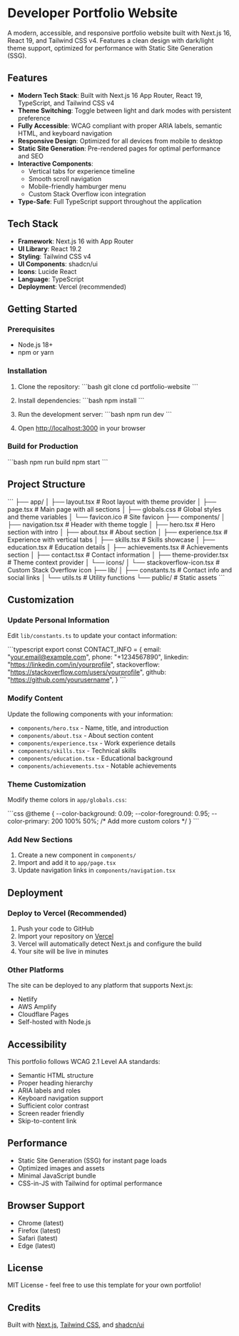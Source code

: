 # Developer Portfolio Website

A modern, accessible, and responsive portfolio website built with Next.js 16, React 19, and Tailwind CSS v4. Features a clean design with dark/light theme support, optimized for performance with Static Site Generation (SSG).

## Features

- **Modern Tech Stack**: Built with Next.js 16 App Router, React 19, TypeScript, and Tailwind CSS v4
- **Theme Switching**: Toggle between light and dark modes with persistent preference
- **Fully Accessible**: WCAG compliant with proper ARIA labels, semantic HTML, and keyboard navigation
- **Responsive Design**: Optimized for all devices from mobile to desktop
- **Static Site Generation**: Pre-rendered pages for optimal performance and SEO
- **Interactive Components**: 
  - Vertical tabs for experience timeline
  - Smooth scroll navigation
  - Mobile-friendly hamburger menu
  - Custom Stack Overflow icon integration
- **Type-Safe**: Full TypeScript support throughout the application

## Tech Stack

- **Framework**: Next.js 16 with App Router
- **UI Library**: React 19.2
- **Styling**: Tailwind CSS v4
- **UI Components**: shadcn/ui
- **Icons**: Lucide React
- **Language**: TypeScript
- **Deployment**: Vercel (recommended)

## Getting Started

### Prerequisites

- Node.js 18+ 
- npm or yarn

### Installation

1. Clone the repository:
\`\`\`bash
git clone <your-repo-url>
cd portfolio-website
\`\`\`

2. Install dependencies:
\`\`\`bash
npm install
\`\`\`

3. Run the development server:
\`\`\`bash
npm run dev
\`\`\`

4. Open [http://localhost:3000](http://localhost:3000) in your browser

### Build for Production

\`\`\`bash
npm run build
npm start
\`\`\`

## Project Structure

\`\`\`
├── app/
│   ├── layout.tsx          # Root layout with theme provider
│   ├── page.tsx            # Main page with all sections
│   ├── globals.css         # Global styles and theme variables
│   └── favicon.ico         # Site favicon
├── components/
│   ├── navigation.tsx      # Header with theme toggle
│   ├── hero.tsx            # Hero section with intro
│   ├── about.tsx           # About section
│   ├── experience.tsx      # Experience with vertical tabs
│   ├── skills.tsx          # Skills showcase
│   ├── education.tsx       # Education details
│   ├── achievements.tsx    # Achievements section
│   ├── contact.tsx         # Contact information
│   ├── theme-provider.tsx  # Theme context provider
│   └── icons/
│       └── stackoverflow-icon.tsx  # Custom Stack Overflow icon
├── lib/
│   ├── constants.ts        # Contact info and social links
│   └── utils.ts            # Utility functions
└── public/                 # Static assets
\`\`\`

## Customization

### Update Personal Information

Edit `lib/constants.ts` to update your contact information:

\`\`\`typescript
export const CONTACT_INFO = {
  email: "your.email@example.com",
  phone: "+1234567890",
  linkedin: "https://linkedin.com/in/yourprofile",
  stackoverflow: "https://stackoverflow.com/users/yourprofile",
  github: "https://github.com/yourusername",
}
\`\`\`

### Modify Content

Update the following components with your information:
- `components/hero.tsx` - Name, title, and introduction
- `components/about.tsx` - About section content
- `components/experience.tsx` - Work experience details
- `components/skills.tsx` - Technical skills
- `components/education.tsx` - Educational background
- `components/achievements.tsx` - Notable achievements

### Theme Customization

Modify theme colors in `app/globals.css`:

\`\`\`css
@theme {
  --color-background: 0.09;
  --color-foreground: 0.95;
  --color-primary: 200 100% 50%;
  /* Add more custom colors */
}
\`\`\`

### Add New Sections

1. Create a new component in `components/`
2. Import and add it to `app/page.tsx`
3. Update navigation links in `components/navigation.tsx`

## Deployment

### Deploy to Vercel (Recommended)

1. Push your code to GitHub
2. Import your repository on [Vercel](https://vercel.com)
3. Vercel will automatically detect Next.js and configure the build
4. Your site will be live in minutes

### Other Platforms

The site can be deployed to any platform that supports Next.js:
- Netlify
- AWS Amplify
- Cloudflare Pages
- Self-hosted with Node.js

## Accessibility

This portfolio follows WCAG 2.1 Level AA standards:
- Semantic HTML structure
- Proper heading hierarchy
- ARIA labels and roles
- Keyboard navigation support
- Sufficient color contrast
- Screen reader friendly
- Skip-to-content link

## Performance

- Static Site Generation (SSG) for instant page loads
- Optimized images and assets
- Minimal JavaScript bundle
- CSS-in-JS with Tailwind for optimal performance

## Browser Support

- Chrome (latest)
- Firefox (latest)
- Safari (latest)
- Edge (latest)

## License

MIT License - feel free to use this template for your own portfolio!

## Credits

Built with [Next.js](https://nextjs.org/), [Tailwind CSS](https://tailwindcss.com/), and [shadcn/ui](https://ui.shadcn.com/)
